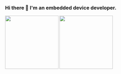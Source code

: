 ### Hi there 👋 I'm an embedded device developer.

<img align="left" height="175" src="https://github-readme-stats.vercel.app/api/top-langs/?username=iysheng&layout=compact&theme=calm">

<img height="175" src="https://github-readme-stats.vercel.app/api?username=iysheng&count_private=true&show_icons=true&theme=calm">

<!--
**iysheng/iysheng** is a ✨ _special_ ✨ repository because its `README.md` (this file) appears on your GitHub profile.

Here are some ideas to get you started:

- 🔭 I’m currently working on ...
- 🌱 I’m currently learning ...
- 👯 I’m looking to collaborate on ...
- 🤔 I’m looking for help with ...
- 💬 Ask me about ...
- 📫 How to reach me: ...
- 😄 Pronouns: ...
- ⚡ Fun fact: ...
-->
